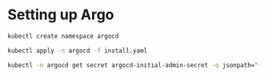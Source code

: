 # Setting up Argo
```sh
kubectl create namespace argocd
```
```sh
kubectl apply -n argocd -f install.yaml
```

```sh
kubectl -n argocd get secret argocd-initial-admin-secret -o jsonpath="{.data.password}" | base64 -d | pbcopy
```
